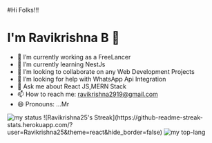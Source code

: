 #Hi Folks!!!
# I'm Ravikrishna B 👋
- 🔭 I’m currently working as a FreeLancer
- 🌱 I’m currently learning NestJs
- 👯 I’m looking to collaborate on any Web Development Projects
- 🤔 I’m looking for help with WhatsApp Api Integration
- 💬 Ask me about React JS,MERN Stack
- 📫 How to reach me: ravikrishna2919@gmail.com
- 😄 Pronouns: ...Mr



<img alt = "my status" src="https://github-readme-stats.vercel.app/api?username=Ravikrishna25&show_icons=true&theme=dracula"/>
![Ravikrishna25's Streak](https://github-readme-streak-stats.herokuapp.com/?user=Ravikrishna25&theme=react&hide_border=false)

<img alt="my top-lang" src="https://github-readme-stats.vercel.app/api/top-langs/?username=Ravikrishna25&layout=donut" />
<!--
**Ravikrishna25/Ravikrishna25** is a ✨ _special_ ✨ repository because its `README.md` (this file) appears on your GitHub profile.

Here are some ideas to get you started:

- 🔭 I’m currently working on ...
- 🌱 I’m currently learning ...
- 👯 I’m looking to collaborate on ...
- 🤔 I’m looking for help with ...
- 💬 Ask me about ...
- 📫 How to reach me: ...
- 😄 Pronouns: ...
- ⚡ Fun fact: ...
-->
